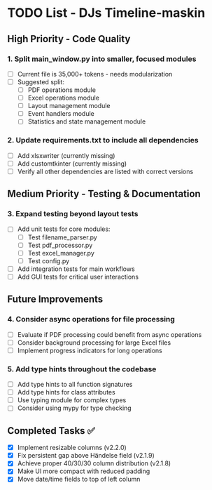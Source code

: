 # TODO List - DJs Timeline-maskin

## High Priority - Code Quality

### 1. Split main_window.py into smaller, focused modules
- [ ] Current file is 35,000+ tokens - needs modularization
- [ ] Suggested split:
  - [ ] PDF operations module
  - [ ] Excel operations module
  - [ ] Layout management module
  - [ ] Event handlers module
  - [ ] Statistics and state management module

### 2. Update requirements.txt to include all dependencies
- [ ] Add xlsxwriter (currently missing)
- [ ] Add customtkinter (currently missing)
- [ ] Verify all other dependencies are listed with correct versions

## Medium Priority - Testing & Documentation

### 3. Expand testing beyond layout tests
- [ ] Add unit tests for core modules:
  - [ ] Test filename_parser.py
  - [ ] Test pdf_processor.py
  - [ ] Test excel_manager.py
  - [ ] Test config.py
- [ ] Add integration tests for main workflows
- [ ] Add GUI tests for critical user interactions

## Future Improvements

### 4. Consider async operations for file processing
- [ ] Evaluate if PDF processing could benefit from async operations
- [ ] Consider background processing for large Excel files
- [ ] Implement progress indicators for long operations

### 5. Add type hints throughout the codebase
- [ ] Add type hints to all function signatures
- [ ] Add type hints for class attributes
- [ ] Use typing module for complex types
- [ ] Consider using mypy for type checking

## Completed Tasks ✅
- [x] Implement resizable columns (v2.2.0)
- [x] Fix persistent gap above Händelse field (v2.1.9)
- [x] Achieve proper 40/30/30 column distribution (v2.1.8)
- [x] Make UI more compact with reduced padding
- [x] Move date/time fields to top of left column